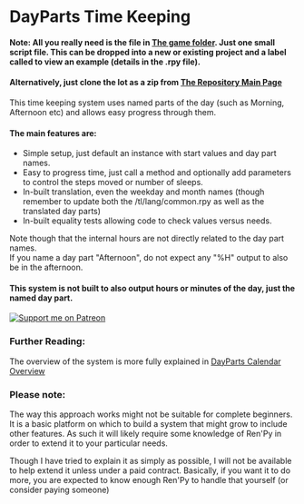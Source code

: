 # DayParts Time Keeping

#### Note: All you really need is the file in [The game folder](game). Just one small script file. This can be dropped into a new or existing project and a label called to view an example (details in the .rpy file). 
#### Alternatively, just clone the lot as a zip from [The Repository Main Page](https://github.com/RenpyRemix/dayparts-calendar)

This time keeping system uses named parts of the day (such as Morning, Afternoon etc) and allows easy progress through them.

#### The main features are:
- Simple setup, just default an instance with start values and day part names.
- Easy to progress time, just call a method and optionally add parameters to control the steps moved or number of sleeps.
- In-built translation, even the weekday and month names (though remember to update both the /tl/lang/common.rpy as well as the translated day parts)
- In-built equality tests allowing code to check values versus needs.
 
Note though that the internal hours are not directly related to the day part names.  
If you name a day part "Afternoon", do not expect any "%H" output to also be in the afternoon.

#### This system is not built to also output hours or minutes of the day, just the named day part.

[![Support me on Patreon](https://c5.patreon.com/external/logo/become_a_patron_button.png)](https://www.patreon.com/bePatron?u=19978585)


### Further Reading:

The overview of the system is more fully explained in [DayParts Calendar Overview](explain_dayparts.md)

### Please note:

The way this approach works might not be suitable for complete beginners. It is a basic platform on which to build a system that might grow to include other features. As such it will likely require some knowledge of Ren'Py in order to extend it to your particular needs. 

Though I have tried to explain it as simply as possible, I will not be available to help extend it unless under a paid contract.
Basically, if you want it to do more, you are expected to know enough Ren'Py to handle that yourself (or consider paying someone)


